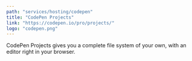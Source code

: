 ```yaml
---
path: "services/hosting/codepen"
title: "CodePen Projects"
link: "https://codepen.io/pro/projects/"
logo: "codepen.png"
---
```


CodePen Projects gives you a complete file system of your own, with an editor right in your browser.
